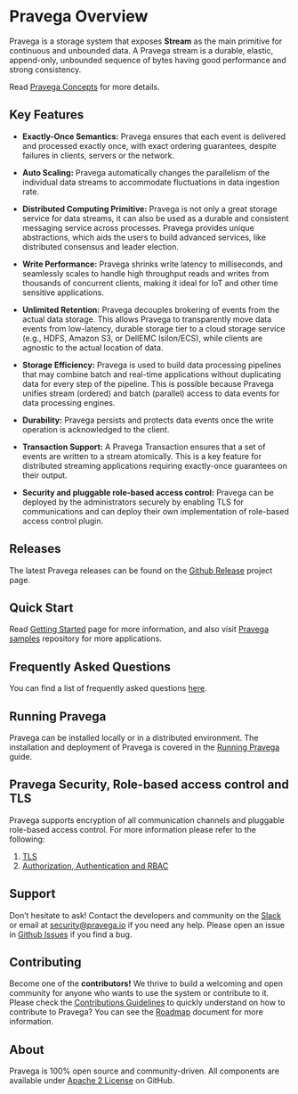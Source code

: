 <!--
Copyright Pravega Authors.

Licensed under the Apache License, Version 2.0 (the "License");
you may not use this file except in compliance with the License.
You may obtain a copy of the License at

    http://www.apache.org/licenses/LICENSE-2.0

Unless required by applicable law or agreed to in writing, software
distributed under the License is distributed on an "AS IS" BASIS,
WITHOUT WARRANTIES OR CONDITIONS OF ANY KIND, either express or implied.
See the License for the specific language governing permissions and
limitations under the License.
-->
# Pravega Overview

Pravega is a storage system that exposes **Stream** as the main primitive for continuous and unbounded data. A Pravega stream is a durable, elastic, append-only, unbounded sequence of bytes having good performance and strong consistency.  

Read [Pravega Concepts](pravega-concepts.md) for more details.

## Key Features 

-   **Exactly-Once Semantics:** Pravega ensures that each event is delivered and processed exactly once, with exact ordering guarantees, despite failures in clients, servers or the network.

-   **Auto Scaling:** Pravega automatically changes the parallelism of the individual data streams to accommodate fluctuations in data ingestion rate.

-   **Distributed Computing Primitive:** Pravega is not only a great storage service for data streams, it can also be used as a durable and consistent messaging service across processes. Pravega provides unique abstractions, which aids the users to build advanced services, like distributed consensus and leader election.

-   **Write Performance:** Pravega shrinks write latency to milliseconds, and seamlessly scales to handle high throughput reads and writes from thousands of concurrent clients, making it ideal for IoT and other time sensitive applications.

-   **Unlimited Retention:** Pravega decouples brokering of events from the actual data storage. This allows Pravega to transparently move data events from low-latency, durable storage tier to a cloud storage service (e.g., HDFS, Amazon S3, or DellEMC Isilon/ECS), while clients are agnostic to the actual location of data.

-   **Storage Efficiency:** Pravega is used to build data processing pipelines that may combine batch and real-time applications without duplicating data for every step of the pipeline. This is possible because Pravega unifies stream (ordered) and batch (parallel) access to data events for data processing engines.

-   **Durability:** Pravega persists and protects data events once the write operation is acknowledged to the client.

-   **Transaction Support:** A Pravega Transaction ensures that a set of events are written to a stream atomically. This is a key feature for distributed streaming applications requiring exactly-once guarantees on their output.

-   **Security and pluggable role-based access control:** Pravega can be deployed by the administrators securely by enabling TLS for communications and can deploy their own implementation of role-based access control plugin.   

## Releases

The latest Pravega releases can be found on the [Github Release](https://github.com/pravega/pravega/releases) project page.

## Quick Start

Read [Getting Started](getting-started.md) page for more information, and also visit [Pravega samples](https://github.com/pravega/pravega-samples) repository for more applications.

## Frequently Asked Questions

You can find a list of frequently asked questions [here](faq.md).

## Running Pravega

Pravega can be installed locally or in a distributed environment. The installation and deployment of Pravega is covered in the [Running Pravega](deployment/deployment.md) guide.

## Pravega Security, Role-based access control and TLS

 Pravega supports encryption of all communication channels and pluggable role-based access control. For more information please refer to the following:

1. [TLS](security/pravega-security-encryption.md)
2. [Authorization, Authentication and RBAC](security/pravega-security-authorization-authentication.md)

## Support

Don’t hesitate to ask! Contact the developers and community on the [Slack](https://pravega-io.slack.com/) or email at security@pravega.io if you need any help.
Please open an issue in [Github Issues](https://github.com/pravega/pravega/issues) if you find a bug.

## Contributing

Become one of the **contributors!** We thrive to build a welcoming and open
community for anyone who wants to use the system or contribute to it.
Please check the [Contributions Guidelines](contributing.md) to quickly understand on how to contribute to Pravega? You can see the [Roadmap](roadmap.md) document for more information.

## About

Pravega is 100% open source and community-driven. All components are available
under [Apache 2 License](https://www.apache.org/licenses/LICENSE-2.0.html) on
GitHub.
